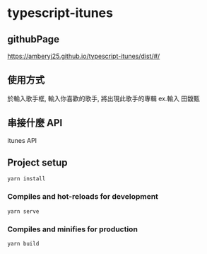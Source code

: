# typescript-itunes

## githubPage

https://amberyj25.github.io/typescript-itunes/dist/#/

## 使用方式

於輸入歌手框, 輸入你喜歡的歌手, 將出現此歌手的專輯
ex.輸入 田馥甄

## 串接什麼 API

itunes API

## Project setup

```
yarn install
```

### Compiles and hot-reloads for development

```
yarn serve
```

### Compiles and minifies for production

```
yarn build
```
